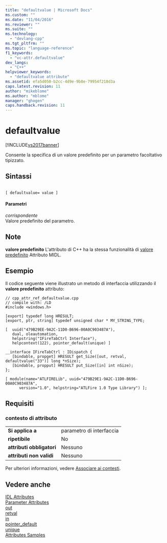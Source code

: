 ```yaml
---
title: "defaultvalue | Microsoft Docs"
ms.custom: ""
ms.date: "11/04/2016"
ms.reviewer: ""
ms.suite: ""
ms.technology: 
  - "devlang-cpp"
ms.tgt_pltfrm: ""
ms.topic: "language-reference"
f1_keywords: 
  - "vc-attr.defaultvalue"
dev_langs: 
  - "C++"
helpviewer_keywords: 
  - "defaultvalue attribute"
ms.assetid: efa5d050-b2cc-4d9e-9b8e-79954f218d3a
caps.latest.revision: 11
author: "mikeblome"
ms.author: "mblome"
manager: "ghogen"
caps.handback.revision: 11
---
```

# defaultvalue
[!INCLUDE[vs2017banner](../assembler/inline/includes/vs2017banner.md)]

Consente la specifica di un valore predefinito per un parametro facoltativo tipizzato.  
  
## Sintassi  
  
```  
  
[ defaultvalue= value ]  
```  
  
#### Parametri  
 *corrispondente*  
 Valore predefinito del parametro.  
  
## Note  
 **valore predefinito** L'attributo di C\+\+ ha la stessa funzionalità di  [valore predefinito](http://msdn.microsoft.com/library/windows/desktop/aa366793) Attributo MIDL.  
  
## Esempio  
 Il codice seguente viene illustrato un metodo di interfaccia utilizzando il **valore predefinito** attributo:  
  
```  
// cpp_attr_ref_defaultvalue.cpp  
// compile with: /LD  
#include <windows.h>  
  
[export] typedef long HRESULT;  
[export, ptr, string] typedef unsigned char * MY_STRING_TYPE;  
  
[  uuid("479B29EE-9A2C-11D0-B696-00A0C903487A"),  
   dual, oleautomation,  
   helpstring("IFireTabCtrl Interface"),  
   helpcontext(122), pointer_default(unique) ]  
  
__interface IFireTabCtrl : IDispatch {  
   [bindable, propget] HRESULT get_Size([out, retval, defaultvalue("33")] long *nSize);  
   [bindable, propput] HRESULT put_Size([in] int nSize);  
};  
  
[ module(name="ATLFIRELib", uuid="479B29E1-9A2C-11D0-B696-00A0C903487A",  
      version="1.0", helpstring="ATLFire 1.0 Type Library") ];  
```  
  
## Requisiti  
  
### contesto di attributo  
  
|||  
|-|-|  
|**Si applica a**|parametro di interfaccia|  
|**ripetibile**|No|  
|**attributi obbligatori**|Nessuno|  
|**attributi non validi**|Nessuno|  
  
 Per ulteriori informazioni, vedere [Associare ai contesti](../windows/attribute-contexts.md).  
  
## Vedere anche  
 [IDL Attributes](../windows/idl-attributes.md)   
 [Parameter Attributes](../windows/parameter-attributes.md)   
 [out](../windows/out-cpp.md)   
 [retval](../windows/retval.md)   
 [in](../windows/in-cpp.md)   
 [pointer\_default](../windows/pointer-default.md)   
 [unique](../windows/unique-cpp.md)   
 [Attributes Samples](http://msdn.microsoft.com/it-it/558ebdb2-082f-44dc-b442-d8d33bf7bdb8)
